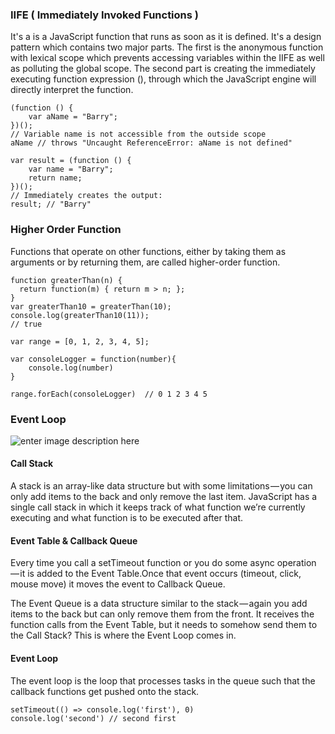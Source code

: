### IIFE ( Immediately Invoked Functions )

It's a is a JavaScript function that runs as soon as it is defined. It's a design pattern which contains two major parts.  The first is the anonymous function with lexical scope which prevents accessing variables within the IIFE as well as polluting the global scope. The second part is creating the immediately executing function expression (), through which the JavaScript engine will directly interpret the function.

```
(function () { 
    var aName = "Barry";
})();
// Variable name is not accessible from the outside scope
aName // throws "Uncaught ReferenceError: aName is not defined"
```

```
var result = (function () { 
    var name = "Barry"; 
    return name; 
})(); 
// Immediately creates the output: 
result; // "Barry"
```


### Higher Order Function

Functions that operate on other functions, either by taking them as arguments or by returning them, are called higher-order function.

```
function greaterThan(n) {
  return function(m) { return m > n; };
}
var greaterThan10 = greaterThan(10);
console.log(greaterThan10(11));
// true
```

```
var range = [0, 1, 2, 3, 4, 5];

var consoleLogger = function(number){  
    console.log(number)
}

range.forEach(consoleLogger)  // 0 1 2 3 4 5
```

### Event Loop
![enter image description here](https://cdn-images-1.medium.com/max/1600/1*FA9NGxNB6-v1oI2qGEtlRQ.png)

#### Call Stack
A stack is an array-like data structure but with some limitations — you can only add items to the back and only remove the last item. JavaScript has a single call stack in which it keeps track of what function we’re currently executing and what function is to be executed after that.

#### Event Table & Callback Queue
Every time you call a setTimeout function or you do some async operation — it is added to the Event Table.Once that event occurs (timeout, click, mouse move) it moves the event to Callback Queue.

The Event Queue is a data structure similar to the stack — again you add items to the back but can only remove them from the front. It receives the function calls from the Event Table, but it needs to somehow send them to the Call Stack? This is where the Event Loop comes in.

#### Event Loop
The event loop is the loop that processes tasks in the queue such that the callback functions get pushed onto the stack.

```
setTimeout(() => console.log('first'), 0)
console.log('second') // second first
```

<!--stackedit_data:
eyJoaXN0b3J5IjpbMTQ4NjE0NTk5MV19
-->